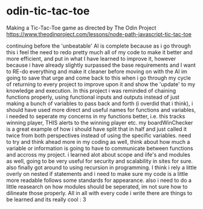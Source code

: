 # odin-tic-tac-toe
Making a Tic-Tac-Toe game as directed by The Odin Project https://www.theodinproject.com/lessons/node-path-javascript-tic-tac-toe

continuing before the 'unbeatable' AI is complete because as i go through this i feel the need to redo pretty much all of my code to make it better and more efficient, and put in what I have learned to improve it, however because i have already slightly surpassed the base requirements and I want to RE-do everything and make it cleaner before moving on with the AI im going to save that urge and come back to this when i go through my cycle of returning to every project to improve upon it and show the 'update' to my knowledge and execution. In this project i was reminded of chaining functions properly, using functional inputs and outputs instead of just making a bunch of variables to pass back and forth (i overdid that i think),
i should have used more direct and useful names for functions and variables, i needed to seperate my concerns in my functions better, i.e. this tracks winning player, THIS alerts to the winning player etc. my boardWinChecker is a great example of how i should have split that in half and just called it twice from both perspectives instead of using the specific variables. need to try and think ahead more in my coding as well, think about how much a variable or information is going to have to communicate between functions and accross my project. i learned alot about scope and iife's and modules as well, going to be very useful for security and scalability in sites for sure. also finally got around to using recursion in programming. I think i rely a little overly on nested if statements and i need to make sure my code is a little more readable follows some standards for appearance. also i need to do a little reasearch on how modules should be seperated, im not sure how to dilineate those properly. All in all with every code i write there are things to be learned and its really cool : 3